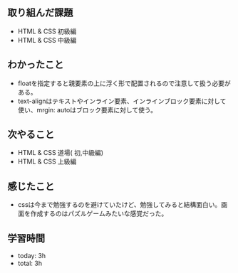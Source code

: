 ## 取り組んだ課題
- HTML & CSS 初級編
- HTML & CSS 中級編
## わかったこと
- floatを指定すると親要素の上に浮く形で配置されるので注意して扱う必要がある。
- text-alignはテキストやインライン要素、インラインブロック要素に対して使い、mrgin: autoはブロック要素に対して使う。


## 次やること
- HTML & CSS 道場( 初,中級編)
- HTML & CSS 上級編

## 感じたこと
- cssは今まで勉強するのを避けていたけど、勉強してみると結構面白い。画面を作成するのはパズルゲームみたいな感覚だった。

## 学習時間    
- today: 3h
- total: 3h